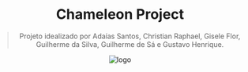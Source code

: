 
<span align="center">
  
# Chameleon Project

>Projeto idealizado por Adaías Santos, Christian Raphael, Gisele Flor, 
Guilherme da Silva, Guilherme de Sá e Gustavo Henrique.



 ![logo](https://github.com/guilherme-lindo/projeto-bandtec/blob/master/Site/logo.png)

</span>

